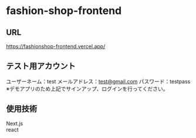 ﻿# fashion-shop-frontend
 
 ## URL
 
 https://fashionshop-frontend.vercel.app/
 
 ## テスト用アカウント
 
ユーザーネーム：test
メールアドレス：test@gmail.com 
パスワード：testpass  
※デモアプリのため上記でサインアップ、ログインを行ってください。


## 使用技術

Next.js  
react   
